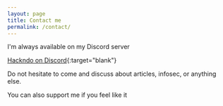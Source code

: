 ```yaml
---
layout: page
title: Contact me
permalink: /contact/
---
```



I'm always available on my Discord server

[Hackndo on Discord](https://discord.gg/9At6SUZ){:target="blank"}

Do not hesitate to come and discuss about articles, infosec, or anything else.

You can also support me if you feel like it

<script type='text/javascript' src='https://ko-fi.com/widgets/widget_2.js'></script><script type='text/javascript'>kofiwidget2.init('Buy Me a Coffee', '#202020', 'F1F78GI6');kofiwidget2.draw();</script>
